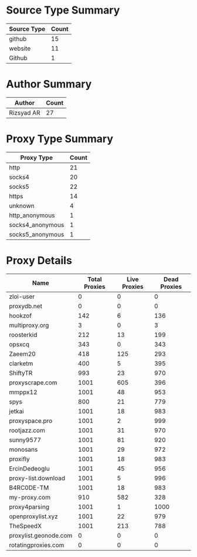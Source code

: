 # Source Type Summary

| Source Type | Count |
|-------------|-------|
| github | 15 |
| website | 11 |
| Github | 1 |


# Author Summary

| Author | Count |
|--------|-------|
| Rizsyad AR | 27 |


# Proxy Type Summary

| Proxy Type | Count |
|------------|-------|
| http | 21 |
| socks4 | 20 |
| socks5 | 22 |
| https | 14 |
| unknown | 4 |
| http_anonymous | 1 |
| socks4_anonymous | 1 |
| socks5_anonymous | 1 |


# Proxy Details

| Name | Total Proxies | Live Proxies | Dead Proxies |
|------|---------------|--------------|---------------|
| zloi-user | 0 | 0 | 0 |
| proxydb.net | 0 | 0 | 0 |
| hookzof | 142 | 6 | 136 |
| multiproxy.org | 3 | 0 | 3 |
| roosterkid | 212 | 13 | 199 |
| opsxcq | 343 | 0 | 343 |
| Zaeem20 | 418 | 125 | 293 |
| clarketm | 400 | 5 | 395 |
| ShiftyTR | 993 | 23 | 970 |
| proxyscrape.com | 1001 | 605 | 396 |
| mmppx12 | 1001 | 48 | 953 |
| spys | 800 | 21 | 779 |
| jetkai | 1001 | 18 | 983 |
| proxyspace.pro | 1001 | 2 | 999 |
| rootjazz.com | 1001 | 31 | 970 |
| sunny9577 | 1001 | 81 | 920 |
| monosans | 1001 | 29 | 972 |
| proxifly | 1001 | 18 | 983 |
| ErcinDedeoglu | 1001 | 45 | 956 |
| proxy-list.download | 1001 | 5 | 996 |
| B4RC0DE-TM | 1001 | 18 | 983 |
| my-proxy.com | 910 | 582 | 328 |
| proxy4parsing | 1001 | 1 | 1000 |
| openproxylist.xyz | 1001 | 22 | 979 |
| TheSpeedX | 1001 | 213 | 788 |
| proxylist.geonode.com | 0 | 0 | 0 |
| rotatingproxies.com | 0 | 0 | 0 |
